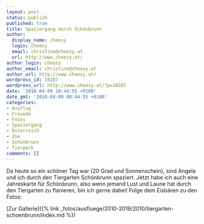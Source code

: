 ```yaml
---
layout: post
status: publish
published: true
title: Spaziergang durch Schönbrunn
author:
  display_name: cheesy
  login: cheesy
  email: christine@cheesy.at
  url: http://www.cheesy.at/
author_login: cheesy
author_email: christine@cheesy.at
author_url: http://www.cheesy.at/
wordpress_id: 10287
wordpress_url: http://www.cheesy.at/?p=10287
date: '2010-04-09 10:44:55 +0100'
date_gmt: '2010-04-09 08:44:55 +0100'
categories:
- Ausflug
- Freunde
- Fotos
- Spaziergang
- Österreich
- Zoo
- Schönbrunn
- Tierpark
comments: []
---
```

<!--:de-->Da heute so ein schöner Tag war (20 Grad und Sonnenschein), sind Angela und ich durch den Tiergarten Schönbrunn spaziert. Jetzt habe ich auch eine Jahreskarte für Schönbrunn, also wenn jemand Lust und Laune hat durch den Tiergarten zu flanieren, bin ich gerne dabei! Folge dem Eisbären zu den Fotos:
[Zur Gallerie]({% link _fotos/ausfluege/2010-2019/2010/tiergarten-schoenbrunn/index.md %})
